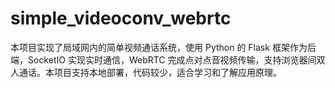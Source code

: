 # simple_videoconv_webrtc
本项目实现了局域网内的简单视频通话系统，使用 Python 的 Flask 框架作为后端，SocketIO 实现实时通信，WebRTC 完成点对点音视频传输，支持浏览器间双人通话。本项目支持本地部署，代码较少，适合学习和了解应用原理。
